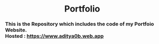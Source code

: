 <center>
    <h1>Portfolio</h1>
</center>
        <h3>This is the Repository which includes the code of my Portfoio Website.<br/>
        Hosted : <a href="https://www.aditya0b.web.app">https://www.aditya0b.web.app</a></h3>